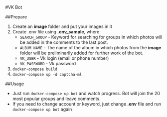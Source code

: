 #VK Bot

##Prepare

1. Create an **image** folder and put your images in it
2. Create .env file using **.env_sample**, where:
   * `SEARCH_GROUP` - Keyword for searching for groups in which photos will be added in the comments to the last post.
   * `ALBUM_NAME` - The name of the album in which photos from the **image** folder will be preliminarily added for further work of the bot.
   * `VK_USER` - Vk login (email or phone number)
   * `VK_PASSWORD` - Vk password
3. `docker-compose build`
4. `docker-compose up -d captcha-ml`

##Usage
* Just run `docker-compose up bot` and watch progress. Bot will join the 20 most popular groups and leave comments.
* If you need to change account or keyword, just change **.env** file and run `docker-compose up bot` again
